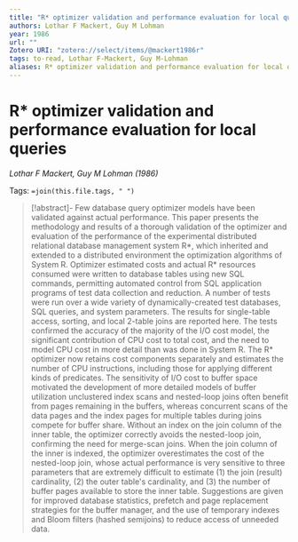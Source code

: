 ```yaml
---
title: "R* optimizer validation and performance evaluation for local queries"
authors: Lothar F Mackert, Guy M Lohman
year: 1986
url: ""
Zotero URI: "zotero://select/items/@mackert1986r"
tags: to-read, Lothar F-Mackert, Guy M-Lohman
aliases: R* optimizer validation and performance evaluation for local queries
---
```


# R* optimizer validation and performance evaluation for local queries  
_Lothar F Mackert, Guy M Lohman (1986)_

Tags: `=join(this.file.tags, " ")`

> [!abstract]-
> Few database query optimizer models have been validated against actual performance. This paper presents the methodology and results of a thorough validation of the optimizer and evaluation of the performance of the experimental distributed relational database management system R*, which inherited and extended to a distributed environment the optimization algorithms of System R. Optimizer estimated costs and actual R* resources consumed were written to database tables using new SQL commands, permitting automated control from SQL application programs of test data collection and reduction. A number of tests were run over a wide variety of dynamically-created test databases, SQL queries, and system parameters. The results for single-table access, sorting, and local 2-table joins are reported here. The tests confirmed the accuracy of the majority of the I/O cost model, the significant contribution of CPU cost to total cost, and the need to model CPU cost in more detail than was done in System R. The R* optimizer now retains cost components separately and estimates the number of CPU instructions, including those for applying different kinds of predicates. The sensitivity of I/O cost to buffer space motivated the development of more detailed models of buffer utilization unclustered index scans and nested-loop joins often benefit from pages remaining in the buffers, whereas concurrent scans of the data pages and the index pages for multiple tables during joins compete for buffer share. Without an index on the join column of the inner table, the optimizer correctly avoids the nested-loop join, confirming the need for merge-scan joins. When the join column of the inner is indexed, the optimizer overestimates the cost of the nested-loop join, whose actual performance is very sensitive to three parameters that are extremely difficult to estimate (1) the join (result) cardinality, (2) the outer table's cardinality, and (3) the number of buffer pages available to store the inner table. Suggestions are given for improved database statistics, prefetch and page replacement strategies for the buffer manager, and the use of temporary indexes and Bloom filters (hashed semijoins) to reduce access of unneeded data.


